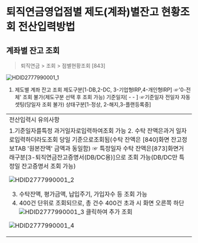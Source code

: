 # 퇴직연금영업점별 제도(계좌)별잔고 현황조회 전산입력방법
## 계좌별 잔고 조회
> 퇴직연금 > 조회 > 점별현황조회 [843]

![HDID2777990001_1](HDID2777990001_1.jpg)

1. 제도별 계좌 잔고 조회
제도구분[1-DB,2-DC, 3-기업형IRP,4-개인형IRP] ☞'0-전체' 조회 불가(제도구분 선택 후 조회 가능)
기준일자[ - - ] ☞기준일자 전일자 자동 셋팅(당일자 조회 불가)
상태구분[1-정상, 2-해지,3-플랜등록중]

<table><tbody><tr>
<td>
전산입력시 유의사항</td></tr><tr>
<td>1.기준일자를특정 과거일자로입력하여조회 가능
2. 수탁 잔액은과거 일자로입력하더라도조회 당일 기준으로조회됨(수탁 잔액은 [840]화면 잔고정보TAB '원본잔액' 금액과 동일함)
☞ 특정일자 수탁 잔액은[873]화면거래구분[3-퇴직연금잔고증명서(DB/DC용)]으로 조회 가능(DB/DC만 특정일 잔고증명서 조회 가능)

![HDID2777990001_2](HDID2777990001_2.jpg)

3. 수탁잔액, 평가금액, 납입주기, 가입자수 등 조회 가능
4. 400건 단위로 조회되므로, 총 건수 400건 초과 시 화면 오른쪽 하단
![HDID2777990001_3](HDID2777990001_3.jpg)
클릭하여 추가 조회

![HDID2777990001_4](HDID2777990001_4.jpg)
</td></tr></tbody>
</table>



